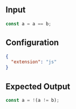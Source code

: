 
## Input
```javascript input
const a = a == b;
```

## Configuration
```json configuration
{
  "extension": "js"
}
```

## Expected Output
```javascript expected output
const a = !(a != b);
```
